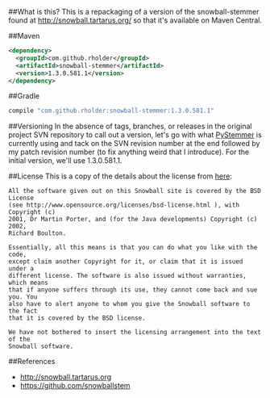 ##What is this?
This is a repackaging of a version of the snowball-stemmer found at http://snowball.tartarus.org/ so that it's available
on Maven Central.

##Maven
```xml
<dependency>
  <groupId>com.github.rholder</groupId>
  <artifactId>snowball-stemmer</artifactId>
  <version>1.3.0.581.1</version>
</dependency>
```

##Gradle
```groovy
compile "com.github.rholder:snowball-stemmer:1.3.0.581.1"
```

##Versioning
In the absence of tags, branches, or releases in the original project SVN repository to call out a version, let's go
with what [PyStemmer](https://pypi.python.org/pypi/PyStemmer) is currently using and tack on the SVN revision number at
the end followed by my patch revision number (to fix anything weird that I introduce). For the initial version, we'll
use 1.3.0.581.1.

##License
This is a copy of the details about the license from [here](http://snowball.tartarus.org/license.php):

```
All the software given out on this Snowball site is covered by the BSD License
(see http://www.opensource.org/licenses/bsd-license.html ), with Copyright (c)
2001, Dr Martin Porter, and (for the Java developments) Copyright (c) 2002,
Richard Boulton.

Essentially, all this means is that you can do what you like with the code,
except claim another Copyright for it, or claim that it is issued under a
different license. The software is also issued without warranties, which means
that if anyone suffers through its use, they cannot come back and sue you. You
also have to alert anyone to whom you give the Snowball software to the fact
that it is covered by the BSD license.

We have not bothered to insert the licensing arrangement into the text of the
Snowball software.
```

##References
* http://snowball.tartarus.org
* https://github.com/snowballstem